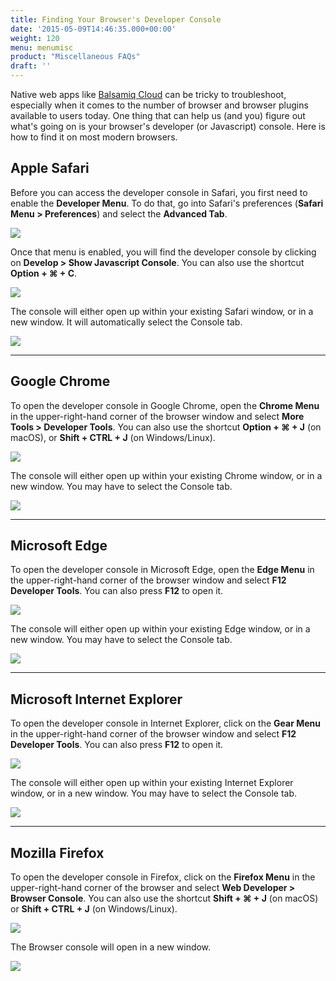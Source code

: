 ```yaml
---
title: Finding Your Browser's Developer Console
date: '2015-05-09T14:46:35.000+00:00'
weight: 120
menu: menumisc
product: "Miscellaneous FAQs"
draft: ''
---
```


Native web apps like [Balsamiq Cloud](https://balsamiq.cloud) can be tricky to troubleshoot, especially when it comes to the number of browser and browser plugins available to users today. One thing that can help us (and you) figure out what's going on is your browser's developer (or Javascript) console. Here is how to find it on most modern browsers.

## Apple Safari

Before you can access the developer console in Safari, you first need to enable the **Developer Menu**. To do that, go into Safari's preferences (**Safari Menu > Preferences**) and select the **Advanced Tab**.

![](//media.balsamiq.com/img/support/resources/safari_preferences.png)

Once that menu is enabled, you will find the developer console by clicking on **Develop > Show Javascript Console**. You can also use the shortcut **Option + ⌘ + C**.

![](//media.balsamiq.com/img/support/resources/safari_dev_01.png)

The console will either open up within your existing Safari window, or in a new window. It will automatically select the Console tab.

![](//media.balsamiq.com/img/support/resources/safari_dev_02.png)

* * *

## Google Chrome

To open the developer console in Google Chrome, open the **Chrome Menu** in the upper-right-hand corner of the browser window and select **More Tools > Developer Tools**. You can also use the shortcut **Option + ⌘ + J** (on macOS), or **Shift + CTRL + J** (on Windows/Linux).

![](//media.balsamiq.com/img/support/resources/chrome_dev_01.png)

The console will either open up within your existing Chrome window, or in a new window. You may have to select the Console tab.

![](//media.balsamiq.com/img/support/resources/chrome_dev_02.png)

* * *

## Microsoft Edge

To open the developer console in Microsoft Edge, open the **Edge Menu** in the upper-right-hand corner of the browser window and select **F12 Developer Tools**. You can also press **F12** to open it.

![](//media.balsamiq.com/img/support/resources/edge_dev_01.png)

The console will either open up within your existing Edge window, or in a new window. You may have to select the Console tab.

![](//media.balsamiq.com/img/support/resources/edge_dev_02.png)

* * *

## Microsoft Internet Explorer

To open the developer console in Internet Explorer, click on the **Gear Menu** in the upper-right-hand corner of the browser window and select **F12 Developer Tools**. You can also press **F12** to open it.

![](//media.balsamiq.com/img/support/resources/ie_dev_01.png)

The console will either open up within your existing Internet Explorer window, or in a new window. You may have to select the Console tab.

![](//media.balsamiq.com/img/support/resources/ie_dev_02.png)

* * *

## Mozilla Firefox

To open the developer console in Firefox, click on the **Firefox Menu** in the upper-right-hand corner of the browser and select **Web Developer > Browser Console**. You can also use the shortcut **Shift + ⌘ + J** (on macOS) or **Shift + CTRL + J** (on Windows/Linux).

![](//media.balsamiq.com/img/support/resources/firefox_dev_01.png)

The Browser console will open in a new window.

![](//media.balsamiq.com/img/support/resources/firefox_dev_02.png)
